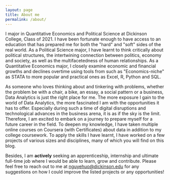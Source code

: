 ```yaml
---
layout: page
title: About me
permalink: /about/
---
```


I major in Quantitative Economics and Political Science at Dickinson College, Class of 2021. I have been fortunate enough to have access to an education that has prepared me for both the "hard" and "soft" sides of the real world. As a Political Science major, I have learnt to think critically about political structures, the intertwining connection between politics, economy and society, as well as the multifacetedness of human relationships. As a Quantitative Economics major, I closely examine economic and financial growths and declines overtime using tools from such as "Economics-niche" as STATA to more popular and practical ones as Excel, R, Python and SQL.

As someone who loves thinking about and tinkering with problems, whether the problem be with a chair, a bike, an essay, a social pattern or a business, Data Analytics is just the right place for me. The more exposure I gain to the world of Data Analytics, the more fascinated I am with the opportunities it has to offer. Especially during such a time of digital disruptions and technological advances in the business arena, it is as if the sky is the limit. Therefore, I am excited to embark on a journey to prepare myself for a future career in the field. To deepen my knowledge, I have taken multiple online courses on Coursera (with Certificates) about data in addition to my college coursework. To apply the skills I have learnt, I have worked on a few projects of various sizes and disciplines, many of which you will find on this blog.

Besides, I am **actively** seeking an apprenticeship, internship and ultimate full-time job where I would be able to learn, grow and contribute. Please feel free to reach out to me at nguyehuo@dickinson.edu for any suggestions on how I could improve the listed projects or any opportunities!
